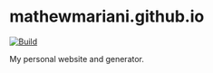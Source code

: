 # mathewmariani.github.io

[![Build](/../../actions/workflows/main.yml/badge.svg)](/../../actions/workflows/main.yml)

My personal website and generator.